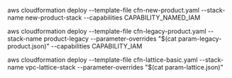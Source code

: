 aws cloudformation deploy --template-file cfn-new-product.yaml --stack-name new-product-stack --capabilities CAPABILITY_NAMED_IAM

aws cloudformation deploy --template-file cfn-legacy-product.yaml --stack-name product-legacy --parameter-overrides "$(cat param-legacy-product.json)" --capabilities CAPABILITY_IAM

aws cloudformation deploy --template-file cfn-lattice-basic.yaml --stack-name vpc-lattice-stack --parameter-overrides "$(cat param-lattice.json)"   